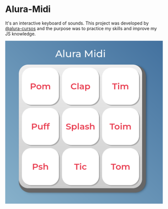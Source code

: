 # Alura-Midi

It's an interactive keyboard of sounds. 
This project was developed by [@alura-cursos](https://github.com/alura-cursos) and the purpose was to practice my skills and improve my JS knowledge.


<img src="./images/alura-midi-screenshot.png">
